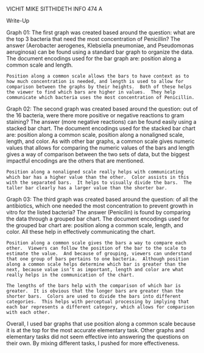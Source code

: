 VICHIT MIKE SITTHIDETH
INFO 474 A

Write-Up

Graph 01:
	The first graph was created based around the question: what are the top 3 bacteria that need the most concentration of Penicillin?  The answer (Aerobacter aerogenes, Klebsiella pneumoniae, and Pseudomonas aeruginosa) can be found using a standard bar graph to organize the data.  The document encodings used for the bar graph are: position along a common scale and length.

	Position along a common scale allows the bars to have context as to how much concentration is needed, and length is used to allow for comparison between the graphs by their heights.  Both of these helps the viewer to find which bars are higher in values.  They help communicate which bacteria uses the most concentration of Penicillin.

Graph 02:
	The second graph was created based around the question: out of the 16 bacteria, were there more positive or negative reactions to gram staining?  The answer (more negative reactions) can be found easily using a stacked bar chart.  The document encodings used for the stacked bar chart are: position along a common scale, position along a nonaligned scale, length, and color.  As with other bar graphs, a common scale gives numeric values that allows for comparing the numeric values of the bars and length gives a way of comparison between the two sets of data, but the biggest impactful encodings are the others that are mentioned.

	Position along a nonaligned scale really helps with communicating which bar has a higher value than the other.  Color assists in this with the separated bars.  It helps to visually divide the bars.  The taller bar clearly has a larger value than the shorter bar.

Graph 03:
	The third graph was created based around the question: of all the antibiotics, which one needed the most concentration to prevent growth in vitro for the listed bacteria?  The answer (Penicilin) is found by comparing the data through a grouped bar chart.  The document encodings used for the grouped bar chart are: position along a common scale, length, and color.  All these help in effectively communicating the chart.

	Position along a common scale gives the bars a way to compare each other.  Viewers can follow the position of the bar to the scale to estimate the value.  And because of grouping, viewers can understand that one group of bars pertains to one bacteria.  Although position along a common scale helps determine which bar is greater than the next, because value isn’t as important, length and color are what really helps in the communication of the chart.

	The lengths of the bars help with the comparison of which bar is greater.  It is obvious that the longer bars are greater than the shorter bars.  Colors are used to divide the bars into different categories.  This helps with perceptual processing by implying that each bar represents a different category, which allows for comparison with each other. 

Overall, I used bar graphs that use position along a common scale because it is at the top for the most accurate elementary task.  Other graphs and elementary tasks did not seem effective into answering the questions on their own.  By mixing different tasks, I pushed for more effectiveness.